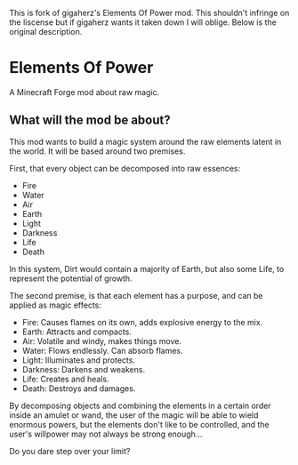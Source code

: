 This is fork of gigaherz's Elements Of Power mod. This shouldn't infringe on the liscense but if gigaherz wants it taken down I will oblige. Below is the original description.

Elements Of Power
=============

A Minecraft Forge mod about raw magic.

What will the mod be about?
-------------

This mod wants to build a magic system around the raw elements latent in the world. It will be based around two premises.

First, that every object can be decomposed into raw essences:
* Fire
* Water
* Air
* Earth
* Light
* Darkness
* Life
* Death

In this system, Dirt would contain a majority of Earth, but also some Life, to represent the potential of growth.

The second premise, is that each element has a purpose, and can be applied as magic effects:
* Fire: Causes flames on its own, adds explosive energy to the mix.
* Earth: Attracts and compacts.
* Air: Volatile and windy, makes things move.
* Water: Flows endlessly. Can absorb flames.
* Light: Illuminates and protects.
* Darkness: Darkens and weakens.
* Life: Creates and heals.
* Death: Destroys and damages.

By decomposing objects and combining the elements in a certain order inside an amulet or wand, the user of the magic will be able to wield enormous powers, but the elements don't like to be controlled, and the user's willpower may not always be strong enough...

Do you dare step over your limit?

